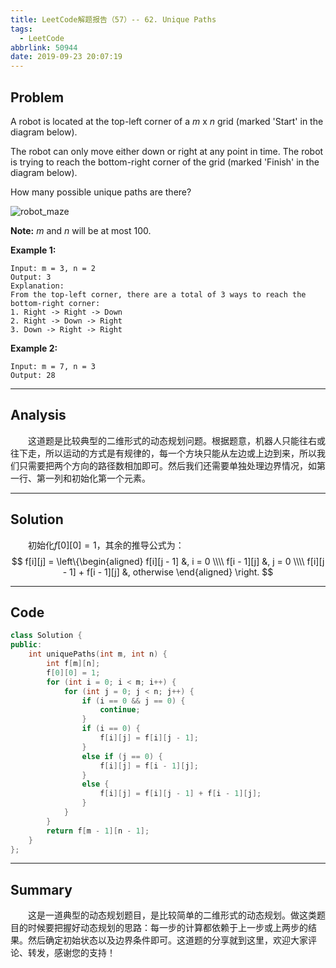 ```yaml
---
title: LeetCode解题报告（57）-- 62. Unique Paths
tags:
  - LeetCode
abbrlink: 50944
date: 2019-09-23 20:07:19
---
```


## Problem

A robot is located at the top-left corner of a *m* x *n* grid (marked 'Start' in the diagram below).

The robot can only move either down or right at any point in time. The robot is trying to reach the bottom-right corner of the grid (marked 'Finish' in the diagram below).

How many possible unique paths are there?

<!-- more -->

![robot_maze](https://assets.leetcode.com/uploads/2018/10/22/robot_maze.png)

**Note:** *m* and *n* will be at most 100.

**Example 1:**

```
Input: m = 3, n = 2
Output: 3
Explanation:
From the top-left corner, there are a total of 3 ways to reach the bottom-right corner:
1. Right -> Right -> Down
2. Right -> Down -> Right
3. Down -> Right -> Right
```

**Example 2:**

```
Input: m = 7, n = 3
Output: 28
```

------

## Analysis

&emsp;&emsp;这道题是比较典型的二维形式的动态规划问题。根据题意，机器人只能往右或往下走，所以运动的方式是有规律的，每一个方块只能从左边或上边到来，所以我们只需要把两个方向的路径数相加即可。然后我们还需要单独处理边界情况，如第一行、第一列和初始化第一个元素。

------

## Solution

&emsp;&emsp;初始化$f[0][0] = 1$，其余的推导公式为：
$$
f[i][j] = \left\{\begin{aligned}
f[i][j - 1] &, i = 0 \\\\
f[i - 1][j] &, j = 0 \\\\
f[i][j - 1] + f[i - 1][j] &, otherwise
\end{aligned}
\right.
$$

------

## Code

```c++
class Solution {
public:
    int uniquePaths(int m, int n) {
        int f[m][n];
        f[0][0] = 1;
        for (int i = 0; i < m; i++) {
            for (int j = 0; j < n; j++) {
                if (i == 0 && j == 0) {
                    continue;
                }
                if (i == 0) {
                    f[i][j] = f[i][j - 1];
                }
                else if (j == 0) {
                    f[i][j] = f[i - 1][j];
                }
                else {
                    f[i][j] = f[i][j - 1] + f[i - 1][j];
                }
            }
        }
        return f[m - 1][n - 1];
    }
};
```

------

## Summary

&emsp;&emsp;这是一道典型的动态规划题目，是比较简单的二维形式的动态规划。做这类题目的时候要把握好动态规划的思路：每一步的计算都依赖于上一步或上两步的结果。然后确定初始状态以及边界条件即可。这道题的分享就到这里，欢迎大家评论、转发，感谢您的支持！


